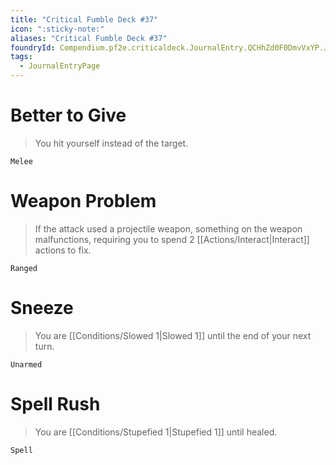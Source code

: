 ```yaml
---
title: "Critical Fumble Deck #37"
icon: ":sticky-note:"
aliases: "Critical Fumble Deck #37"
foundryId: Compendium.pf2e.criticaldeck.JournalEntry.QCHhZd0F0DmvVxYP.JournalEntryPage.26fg43UMXWHaV5Ee
tags:
  - JournalEntryPage
---
```

# Better to Give

> You hit yourself instead of the target.

`Melee`

# Weapon Problem

> If the attack used a projectile weapon, something on the weapon malfunctions, requiring you to spend 2 [[Actions/Interact|Interact]] actions to fix.

`Ranged`

# Sneeze

> You are [[Conditions/Slowed 1|Slowed 1]] until the end of your next turn.

`Unarmed`

# Spell Rush

> You are [[Conditions/Stupefied 1|Stupefied 1]] until healed.

`Spell`